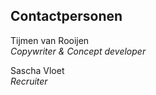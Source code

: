 ## Contactpersonen

Tijmen van Rooijen  
*Copywriter & Concept developer*

Sascha Vloet  
*Recruiter*
